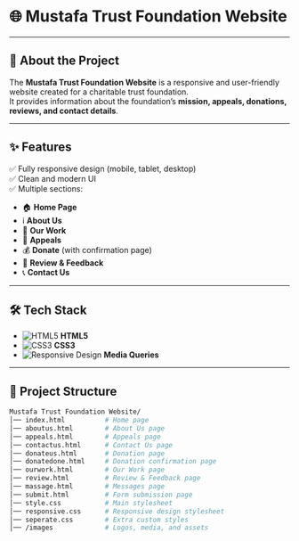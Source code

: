 # 🌐 Mustafa Trust Foundation Website

---

## 📌 About the Project
The **Mustafa Trust Foundation Website** is a responsive and user-friendly website created for a charitable trust foundation.  
It provides information about the foundation’s **mission, appeals, donations, reviews, and contact details**.

---

## ✨ Features
✅ Fully responsive design (mobile, tablet, desktop)  
✅ Clean and modern UI  
✅ Multiple sections:
- 🏠 **Home Page**  
- ℹ️ **About Us**  
- 🙌 **Our Work**  
- 📢 **Appeals**  
- 💰 **Donate** (with confirmation page)  
- 📝 **Review & Feedback**  
- 📞 **Contact Us**  

---

## 🛠️ Tech Stack
- ![HTML5](https://img.shields.io/badge/HTML5-E34F26?logo=html5&logoColor=white) **HTML5**  
- ![CSS3](https://img.shields.io/badge/CSS3-1572B6?logo=css3&logoColor=white) **CSS3**  
- ![Responsive Design](https://img.shields.io/badge/Responsive-Design-blue?style=flat-square) **Media Queries**  


---

## 📂 Project Structure
```bash
Mustafa Trust Foundation Website/
│── index.html          # Home page
│── aboutus.html        # About Us page
│── appeals.html        # Appeals page
│── contactus.html      # Contact Us page
│── donateus.html       # Donation page
│── donatedone.html     # Donation confirmation page
│── ourwork.html        # Our Work page
│── review.html         # Review & Feedback page
│── massage.html        # Messages page
│── submit.html         # Form submission page
│── style.css           # Main stylesheet
│── responsive.css      # Responsive design stylesheet
│── seperate.css        # Extra custom styles
│── /images             # Logos, media, and assets


